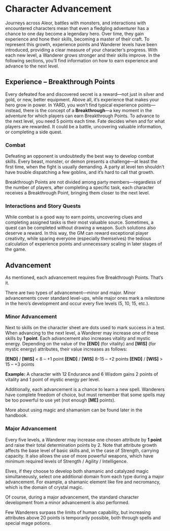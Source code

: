 # Character Advancement

Journeys across Aleor, battles with monsters, and interactions with encountered characters mean that even a fledgling adventurer has a chance to one day become a legendary hero. Over time, they gain experience and hone their skills, becoming a master of their craft. To represent this growth, experience points and Wanderer levels have been introduced, providing a clear measure of your character’s progress. With each new level, a Wanderer grows stronger and their skills improve. In the following sections, you’ll find information on how to earn experience and advance to the next level.

## Experience – Breakthrough Points

Every defeated foe and discovered secret is a reward—not just in silver and gold, or new, better equipment. Above all, it’s experience that makes your hero grow in power. In YARD, you won’t find typical experience points—instead, there is the concept of a **Breakthrough**—a key moment in the adventure for which players can earn Breakthrough Points. To advance to the next level, you need 5 points each time. Fate decides when and for what players are rewarded. It could be a battle, uncovering valuable information, or completing a side quest.

### Combat

Defeating an opponent is undoubtedly the best way to develop combat skills. Every beast, monster, or demon presents a challenge—at least the first time, when the fight is usually demanding. A party at level ten shouldn’t have trouble dispatching a few goblins, and it’s hard to call that growth.

Breakthrough Points are not divided among party members—regardless of the number of players, after completing a specific task, each character receives a Breakthrough Point, bringing them closer to the next level.

### Interactions and Story Quests

While combat is a good way to earn points, uncovering clues and completing assigned tasks is their most valuable source. Sometimes, a quest can be completed without drawing a weapon. Such solutions also deserve a reward. In this way, the GM can reward exceptional player creativity, while sparing everyone (especially themselves) the tedious calculation of experience points and unnecessary scaling in later stages of the game.

## Advancement

As mentioned, each advancement requires five Breakthrough Points. That’s it.

There are two types of advancement—minor and major. Minor advancements cover standard level-ups, while major ones mark a milestone in the hero’s development and occur every five levels (5, 10, 15, etc.).

### Minor Advancement

Next to skills on the character sheet are dots used to mark success in a test. When advancing to the next level, a Wanderer may increase one of these skills by **1 point**. Each advancement also increases vitality and mystic energy. Depending on the value of the **[END]** (for vitality) and **[WIS]** (for mystic energy) attributes, their value increases as follows:

**[END]** / **[WIS]** < 8 – +1 point
**[END]** / **[WIS]** 8-15 – +2 points
**[END]** / **[WIS]** > 15 – +3 points

**Example:**
A character with 12 Endurance and 6 Wisdom gains 2 points of vitality and 1 point of mystic energy per level.

Additionally, each advancement is a chance to learn a new spell. Wanderers have complete freedom of choice, but must remember that some spells may be too powerful to use yet (not enough **[ME]** points).

More about using magic and shamanism can be found later in the handbook.

### Major Advancement

Every five levels, a Wanderer may increase one chosen attribute by **1 point** and raise their total determination points by 2. Note that attribute growth affects the base level of basic skills and, in the case of Strength, carrying capacity. It also allows the use of more powerful weapons, which have minimum required levels of Strength / Agility / Intelligence.

Elves, if they choose to develop both shamanic and catalyzed magic simultaneously, select one additional domain from each type during a major advancement. For example, a shamanic element like fire and necromancy, which is the domain of crystal magic.

Of course, during a major advancement, the standard character development from a minor advancement is also performed.

Few Wanderers surpass the limits of human capability, but increasing attributes above 20 points is temporarily possible, both through spells and special mage potions.
